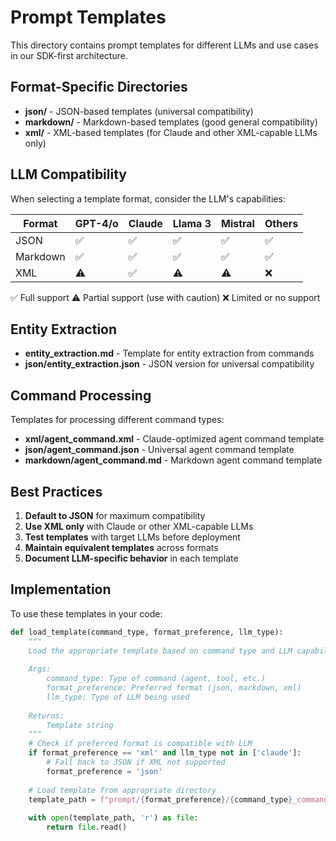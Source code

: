 # Prompt Templates

This directory contains prompt templates for different LLMs and use cases in our SDK-first architecture.

## Format-Specific Directories

- **json/** - JSON-based templates (universal compatibility)
- **markdown/** - Markdown-based templates (good general compatibility)
- **xml/** - XML-based templates (for Claude and other XML-capable LLMs only)

## LLM Compatibility

When selecting a template format, consider the LLM's capabilities:

| Format    | GPT-4/o | Claude | Llama 3 | Mistral | Others |
|-----------|---------|--------|---------|---------|--------|
| JSON      | ✅      | ✅     | ✅      | ✅      | ✅     |
| Markdown  | ✅      | ✅     | ✅      | ✅      | ✅     |
| XML       | ⚠️      | ✅     | ⚠️      | ⚠️      | ❌     |

✅ Full support
⚠️ Partial support (use with caution)
❌ Limited or no support

## Entity Extraction

- **entity_extraction.md** - Template for entity extraction from commands
- **json/entity_extraction.json** - JSON version for universal compatibility

## Command Processing

Templates for processing different command types:

- **xml/agent_command.xml** - Claude-optimized agent command template
- **json/agent_command.json** - Universal agent command template
- **markdown/agent_command.md** - Markdown agent command template

## Best Practices

1. **Default to JSON** for maximum compatibility
2. **Use XML only** with Claude or other XML-capable LLMs
3. **Test templates** with target LLMs before deployment
4. **Maintain equivalent templates** across formats
5. **Document LLM-specific behavior** in each template

## Implementation

To use these templates in your code:

```python
def load_template(command_type, format_preference, llm_type):
    """
    Load the appropriate template based on command type and LLM capability
    
    Args:
        command_type: Type of command (agent, tool, etc.)
        format_preference: Preferred format (json, markdown, xml)
        llm_type: Type of LLM being used
        
    Returns:
        Template string
    """
    # Check if preferred format is compatible with LLM
    if format_preference == 'xml' and llm_type not in ['claude']:
        # Fall back to JSON if XML not supported
        format_preference = 'json'
        
    # Load template from appropriate directory
    template_path = f"prompt/{format_preference}/{command_type}_command.{format_preference}"
    
    with open(template_path, 'r') as file:
        return file.read()
```